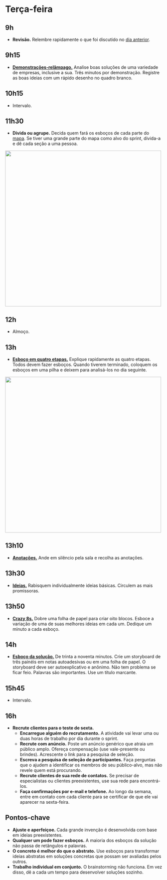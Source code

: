# Terça-feira

## 9h
- **Revisão.** Relembre rapidamente o que foi discutido no [dia anterior](../segunda/Agenda.md).

## 9h15
- [**Demonstrações-relâmpago.**](./Demonstracoes-relampago.md) Analise boas soluções de uma variedade de empresas, inclusive a sua. Três minutos por demonstração. Registre as boas ideias com um rápido desenho no quadro branco.

## 10h15
- Intervalo.

## 11h30
- **Divida ou agrupe.** Decida quem fará os esboços de cada parte do [mapa](../segunda/Agenda.md#10h30). Se tiver uma grande parte do mapa como alvo do sprint, divida-a e dê cada seção a uma pessoa.

<img src="https://i.imgur.com/K9PRhcE.jpg" width="500">

## 12h
- Almoço.

## 13h
- [**Esboço em quatro etapas.**](./Esboco-em-quatro-etapas.md) Explique rapidamente as quatro etapas. Todos devem fazer esboços. Quando tiverem terminado, coloquem os esboços em uma pilha e deixem para analisá-los no dia seguinte.

<img src="https://i.imgur.com/Pos6e4o.jpg" width="500">

## 13h10
- [**Anotações.**](./Esboco-em-quatro-etapas.md#1-anotações-20-min) Ande em silêncio pela sala e recolha as anotações.

## 13h30
- [**Ideias.**](./Esboco-em-quatro-etapas.md#2-ideias-20-min) Rabisquem individualmente ideias básicas. Circulem as mais promissoras.

## 13h50
- [**Crazy 8s.**](./Esboco-em-quatro-etapas.md#3-crazy-8s-10-min) Dobre uma folha de papel para criar oito blocos. Esboce a variação de uma de suas melhores ideias em cada um. Dedique um minuto a cada esboço.

## 14h
- [**Esboço da solução.**](./Esboco-em-quatro-etapas.md#4-esboço-da-solução-90-min) De trinta a noventa minutos. Crie um storyboard de três painéis em notas autoadesivas ou em uma folha de papel. O storyboard deve ser autoexplicativo e anônimo. Não tem problema se ficar feio. Palavras são importantes. Use um título marcante.

## 15h45
- Intervalo.

## 16h
- **Recrute clientes para o teste de sexta.**
  - **Encarregue alguém do recrutamento.** A atividade vai levar uma ou duas horas de trabalho por dia durante o sprint.
  - **Recrute com anúncio.** Poste um anúncio genérico que atraia um público amplo. Ofereça compensação (use vale-presente ou brindes). Acrescente o link para a pesquisa de seleção.
  - **Escreva a pesquisa de seleção de participantes.** Faça perguntas que o ajudem a identificar os membros de seu público-alvo, mas não revele quem está procurando.
  - **Recrute clientes de sua rede de contatos.** Se precisar de especialistas ou clientes preexistentes, use sua rede para encontrá-los.
  - **Faça confirmações por e-mail e telefone.** Ao longo da semana, entre em contato com cada cliente para se certificar de que ele vai aparecer na sexta-feira.
  
## Pontos-chave
- **Ajuste e aperfeiçoe.** Cada grande invenção é desenvolvida com base em ideias preexistentes. 
- **Qualquer um pode fazer esboços.** A maioria dos esboços da solução não passa de retângulos e palavras.
- **O concreto é melhor do que o abstrato.** Use esboços para transformar ideias abstratas em soluções concretas que possam ser avaliadas pelos outros.
- **Trabalho individual em conjunto.** O brainstorming não funciona. Em vez disso, dê a cada um tempo para desenvolver soluções sozinho.
